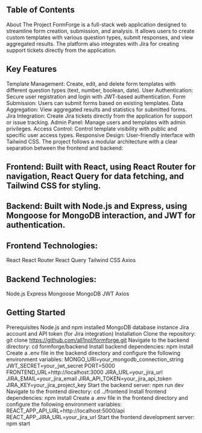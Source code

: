 ## Table of Contents
About The Project
FormForge is a full-stack web application designed to streamline form creation, submission, and analysis. It allows users to create custom templates with various question types, submit responses, and view aggregated results. The platform also integrates with Jira for creating support tickets directly from the application.

## Key Features
Template Management: Create, edit, and delete form templates with different question types (text, number, boolean, date).
User Authentication: Secure user registration and login with JWT-based authentication.
Form Submission: Users can submit forms based on existing templates.
Data Aggregation: View aggregated results and statistics for submitted forms.
Jira Integration: Create Jira tickets directly from the application for support or issue tracking.
Admin Panel: Manage users and templates with admin privileges.
Access Control: Control template visibility with public and specific user access types.
Responsive Design: User-friendly interface with Tailwind CSS.
The project follows a modular architecture with a clear separation between the frontend and backend:

## Frontend: Built with React, using React Router for navigation, React Query for data fetching, and Tailwind CSS for styling.
## Backend: Built with Node.js and Express, using Mongoose for MongoDB interaction, and JWT for authentication.

## Frontend Technologies:

React
React Router
React Query
Tailwind CSS
Axios

## Backend Technologies:

Node.js
Express
Mongoose
MongoDB
JWT
Axios

## Getting Started
Prerequisites
Node.js and npm installed
MongoDB database instance
Jira account and API token (for Jira integration)
Installation
Clone the repository:
git clone https://github.com/all1nol/formforge.git
Navigate to the backend directory:
cd formforge/backend
Install backend dependencies:
npm install
Create a .env file in the backend directory and configure the following environment variables:
MONGO_URI=your_mongodb_connection_string
JWT_SECRET=your_jwt_secret
PORT=5000
FRONTEND_URL=http://localhost:3000
JIRA_URL=your_jira_url
JIRA_EMAIL=your_jira_email
JIRA_API_TOKEN=your_jira_api_token
JIRA_KEY=your_jira_project_key
Start the backend server:
npm run dev
Navigate to the frontend directory:
cd ../frontend
Install frontend dependencies:
npm install
Create a .env file in the frontend directory and configure the following environment variables:
REACT_APP_API_URL=http://localhost:5000/api
REACT_APP_JIRA_URL=your_jira_url
Start the frontend development server:
npm start
